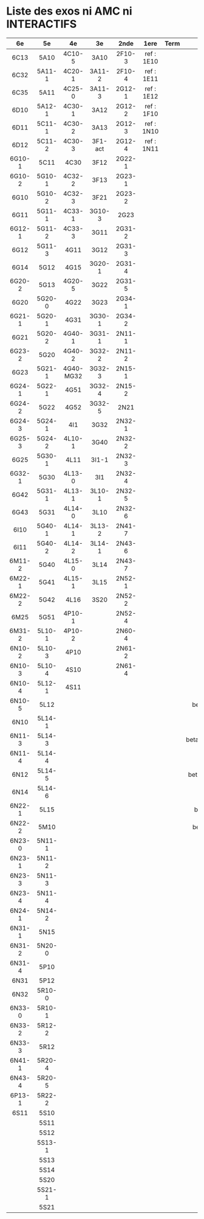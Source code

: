 # Liste des exos ni AMC ni INTERACTIFS

|6e|5e|4e|3e|2nde|1ere|Term|Reste|
|:-:|:-:|:-:|:-:|:-:|:-:|:-:|:-:|
|6C13|5A10|4C10-5|3A10|2F10-3|ref : 1E10||CM020|
|6C32|5A11-1|4C20-1|3A11-2|2F10-4|ref : 1E11||CM021|
|6C35|5A11|4C25-0|3A11-3|2G12-1|ref : 1E12||PEA11-1|
|6D10|5A12-1|4C30-1|3A12|2G12-2|ref : 1F10||PEA11|
|6D11|5C11-1|4C30-2|3A13|2G12-3|ref : 1N10||P003|
|6D12|5C11-2|4C30-3|3F1-act|2G12-4|ref : 1N11||P004|
|6G10-1|5C11|4C30|3F12|2G22-1|||P005|
|6G10-2|5G10-1|4C32-2|3F13|2G23-1|||P006|
|6G10|5G10-2|4C32-3|3F21|2G23-2|||P007|
|6G11|5G11-1|4C33-1|3G10-3|2G23|||P008|
|6G12-1|5G11-2|4C33-3|3G11|2G31-2|||P009|
|6G12|5G11-3|4G11|3G12|2G31-3|||P010|
|6G14|5G12|4G15|3G20-1|2G31-4|||P011|
|6G20-2|5G13|4G20-5|3G22|2G31-5|||P012|
|6G20|5G20-0|4G22|3G23|2G34-1|||beta2F31|
|6G21-1|5G20-1|4G31|3G30-1|2G34-2|||beta2N60-X1|
|6G21|5G20-2|4G40-1|3G31-1|2N11-1|||beta2N60-X2|
|6G23-2|5G20|4G40-2|3G32-2|2N11-2|||beta3F23|
|6G23|5G21-1|4G40-MG32|3G32-3|2N15-1|||beta3G15|
|6G24-1|5G22-1|4G51|3G32-4|2N15-2|||beta3G41|
|6G24-2|5G22|4G52|3G32-5|2N21|||beta3s21|
|6G24-3|5G24-1|4I1|3G32|2N32-1|||beta4C31|
|6G25-3|5G24-2|4L10-1|3G40|2N32-2|||beta4G20-3|
|6G25|5G30-1|4L11|3I1-1|2N32-3|||beta4G20-4|
|6G32-1|5G30|4L13-0|3I1|2N32-4|||beta6C33-1|
|6G42|5G31-1|4L13-1|3L10-1|2N32-5|||beta6test2|
|6G43|5G31|4L14-0|3L10|2N32-6|||beta6test2021|
|6I10|5G40-1|4L14-1|3L13-2|2N41-7|||betaAsymptotesObliques|
|6I11|5G40-2|4L14-2|3L14-1|2N43-6|||betaComplexes|
|6M11-2|5G40|4L15-0|3L14|2N43-7|||betaDivisionsDePolynomes|
|6M22-1|5G41|4L15-1|3L15|2N52-1|||betaEq1erDegreDansC|
|6M22-2|5G42|4L16|3S20|2N52-2|||betaEq2eDegAvecParam|
|6M25|5G51|4P10-1||2N52-4|||betaEqCarreDansC|
|6M31-2|5L10-1|4P10-2||2N60-4|||betaEqValAbs|
|6N10-2|5L10-3|4P10||2N61-2|||betaEquationsLog|
|6N10-3|5L10-4|4S10||2N61-4|||betaExo3d|
|6N10-4|5L12-1|4S11|||||betaExoSimpleMatthieu|
|6N10-5|5L12||||||betaModele10_simple_question-reponse|
|6N10|5L14-1||||||betaModele11_parametrable|
|6N11-3|5L14-3||||||betaModele20_plusieurs_types_de_questions|
|6N11-4|5L14-4||||||betaModele21_parametrables|
|6N12|5L14-5||||||betaModele30_constructions_géométriques|
|6N14|5L14-6||||||betaModele31_parametrables|
|6N22-1|5L15||||||betaModele40_tableau_proportionnalite|
|6N22-2|5M10||||||betaModele41_tableau_signes_variations|
|6N23-0|5N11-1||||||betaProbaAouB|
|6N23-1|5N11-2||||||betaProbabilites|
|6N23-3|5N11-3||||||betaPuissances|
|6N23-4|5N11-4||||||betaSpline|
|6N24-1|5N14-2||||||betaSys2x2CombLin|
|6N31-1|5N15||||||betaTracerParabole|
|6N31-2|5N20-0||||||betarotation3d|
|6N31-4|5P10||||||betatrinome|
|6N31|5P12||||||moule_a_exo_mathalea|
|6N32|5R10-0||||||moule_a_exo_mathalea2d|
|6N33-0|5R10-1||||||c3C10-2|
|6N33-2|5R12-2||||||c3N10|
|6N33-3|5R12||||||c3N23|
|6N41-1|5R20-4|||||||
|6N43-4|5R20-5|||||||
|6P13-1|5R22-2|||||||
|6S11|5S10|||||||
||5S11|||||||
||5S12|||||||
||5S13-1|||||||
||5S13|||||||
||5S14|||||||
||5S20|||||||
||5S21-1|||||||
||5S21|||||||
